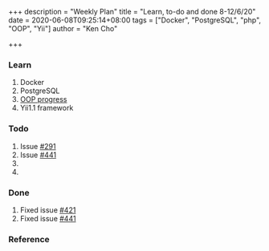+++
description = "Weekly Plan"
title = "Learn, to-do and done 8-12/6/20"
date = 2020-06-08T09:25:14+08:00
tags = ["Docker", "PostgreSQL", "php", "OOP", "Yii"]
author = "Ken Cho"

+++

### Learn
1. Docker    
2. PostgreSQL
3. [OOP progress](https://kencho51.github.io/oop/)
4. Yii1.1 framework

### Todo
1. Issue [#291](https://github.com/gigascience/gigadb-website/issues/291)
2. Issue [#441](https://github.com/gigascience/gigadb-website/issues/441)
3. 
4.

### Done
1. Fixed issue [#421](https://github.com/gigascience/gigadb-website/issues/421)
2. Fixed issue [#441](https://github.com/gigascience/gigadb-website/issues/441)


### Reference